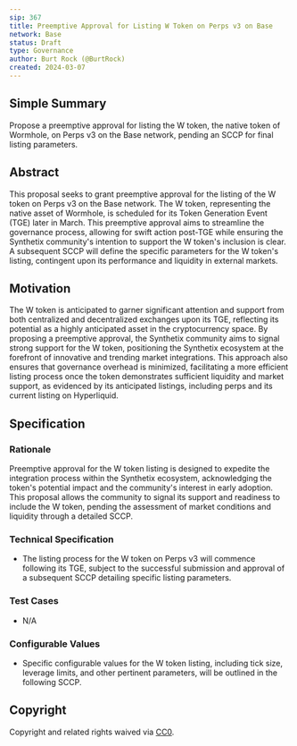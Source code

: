 ```yaml
---
sip: 367
title: Preemptive Approval for Listing W Token on Perps v3 on Base
network: Base
status: Draft
type: Governance
author: Burt Rock (@BurtRock)
created: 2024-03-07
---
```


## Simple Summary

Propose a preemptive approval for listing the W token, the native token of Wormhole, on Perps v3 on the Base network, pending an SCCP for final listing parameters.

## Abstract

This proposal seeks to grant preemptive approval for the listing of the W token on Perps v3 on the Base network. The W token, representing the native asset of Wormhole, is scheduled for its Token Generation Event (TGE) later in March. This preemptive approval aims to streamline the governance process, allowing for swift action post-TGE while ensuring the Synthetix community's intention to support the W token's inclusion is clear. A subsequent SCCP will define the specific parameters for the W token's listing, contingent upon its performance and liquidity in external markets.

## Motivation

The W token is anticipated to garner significant attention and support from both centralized and decentralized exchanges upon its TGE, reflecting its potential as a highly anticipated asset in the cryptocurrency space. By proposing a preemptive approval, the Synthetix community aims to signal strong support for the W token, positioning the Synthetix ecosystem at the forefront of innovative and trending market integrations. This approach also ensures that governance overhead is minimized, facilitating a more efficient listing process once the token demonstrates sufficient liquidity and market support, as evidenced by its anticipated listings, including perps and its current listing on Hyperliquid.

## Specification

### Rationale

Preemptive approval for the W token listing is designed to expedite the integration process within the Synthetix ecosystem, acknowledging the token's potential impact and the community's interest in early adoption. This proposal allows the community to signal its support and readiness to include the W token, pending the assessment of market conditions and liquidity through a detailed SCCP.

### Technical Specification

- The listing process for the W token on Perps v3 will commence following its TGE, subject to the successful submission and approval of a subsequent SCCP detailing specific listing parameters.

### Test Cases

- N/A

### Configurable Values

- Specific configurable values for the W token listing, including tick size, leverage limits, and other pertinent parameters, will be outlined in the following SCCP.

## Copyright

Copyright and related rights waived via [CC0](https://creativecommons.org/publicdomain/zero/1.0/).

